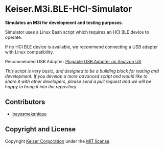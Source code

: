 # Keiser.M3i.BLE-HCI-Simulator
**Simulates an M3i for development and testing purposes.**

Simulator uses a Linux Bash script which requires an HCI BLE device to operate.

If no HCI BLE device is available, we recommend connecting a USB adapter with Linux compatibility.

Recommended USB Adapter: [Plugable USB Adapter on Amazon US](http://www.amazon.com/gp/product/B009ZIILLI)

*This script is very basic, and designed to be a building block for testing and development.  If you develop a more advanced script and would like to share it with other developers, please send a pull request and we will be happy to bring it into the repository*

## Contributors
- [bayssmekanique](https://github.com/bayssmekanique)

## Copyright and License
Copyright [Keiser Corporation](http://keiser.com/) under the [MIT license](LICENSE.md).